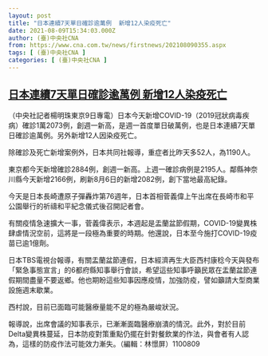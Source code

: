 ```yaml
---
layout: post
title: "日本連續7天單日確診逾萬例  新增12人染疫死亡"
date: 2021-08-09T15:34:03.000Z
author: (臺)中央社CNA
from: https://www.cna.com.tw/news/firstnews/202108090355.aspx
tags: [ (臺)中央社CNA ]
categories: [ (臺)中央社CNA ]
---
```

<!--1628523243000-->
[日本連續7天單日確診逾萬例  新增12人染疫死亡](https://www.cna.com.tw/news/firstnews/202108090355.aspx)
------

<div>
<div></div><div class="paragraph"><p>（中央社記者楊明珠東京9日專電）日本今天新增COVID-19（2019冠狀病毒疾病）確診1萬2073例，創週一新高，是週一首度單日破萬例，也是日本連續7天單日確診逾萬例。另外新增12人因染疫死亡。</p><p>除確診及死亡新增案例外，日本共同社報導，重症者比昨天多52人，為1190人。</p><p>東京都今天新增確診2884例，創週一新高。上週一確診病例是2195人。鄰縣神奈川縣今天新增2166例，刷新8月6日的新增2082例，創下當地最高紀錄。</p><p>今天是日本長崎遭原子彈轟炸第76週年，日本首相菅義偉上午出席在長崎市和平公園舉行的祈禱和平紀念儀式後召開記者會。</p><p>有關疫情急速擴大一事，菅義偉表示，本週起是盂蘭盆節假期，COVID-19變異株肆虐情況空前，這將是一段極為重要的時期。他還說，日本至今施打COVID-19疫苗已逾1億劑。</p><p>日本TBS電視台報導，有關盂蘭盆節連假，日本經濟再生大臣西村康稔今天與發布「緊急事態宣言」的6都府縣知事舉行會談，希望這些知事呼籲民眾在盂蘭盆節連假期間盡量不要返鄉。他也期盼這些知事因應疫情，加強防疫，譬如籲請大型商業設施週末歇業。</p><p>西村說，目前已面臨可能醫療量能不足的極為嚴峻狀況。</p><p>報導說，出席會議的知事表示，已漸漸面臨醫療崩潰的情況。此外，對於目前Delta變異株蔓延，日本防疫對策重點仍擺在針對餐飲業的作法，與會者有人認為，這樣的防疫作法可能效力漸失。（編輯：林憬屏）1100809</p></div>
</div>
